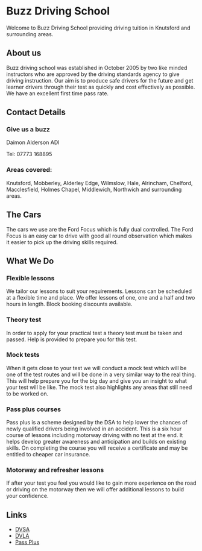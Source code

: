 Buzz Driving School
===================

Welcome to Buzz Driving School providing driving tuition in Knutsford and surrounding areas.

About us
--------

Buzz driving school was established in October 2005 by two like minded instructors who are approved by the driving standards agency to give driving instruction. Our aim is to produce safe drivers for the future and get learner drivers through their test as quickly and cost effectively as possible. We have an excellent first time pass rate.

Contact Details
---------------

### Give us a buzz
Daimon Alderson ADI

Tel: 07773 168895

### Areas covered:
Knutsford, Mobberley, Alderley Edge, Wilmslow, Hale, Alrincham, Chelford, Macclesfield, Holmes Chapel, Middlewich, Northwich and surrounding areas.

The Cars
--------

The cars we use are the Ford Focus which is fully dual controlled. The Ford Focus is an easy car to drive with good all round observation which makes it easier to pick up the driving skills required.

What We Do
----------

### Flexible lessons
We tailor our lessons to suit your requirements. Lessons can be scheduled at a flexible time and place. We offer lessons of one, one and a half and two hours in length. Block booking discounts available.

### Theory test
In order to apply for your practical test a theory test must be taken and passed. Help is provided to prepare you for this test.

### Mock tests
When it gets close to your test we will conduct a mock test which will be one of the test routes and will be done in a very similar way to the real thing. This will help prepare you for the big day and give you an insight to what your test will be like. The mock test also highlights any areas that still need to be worked on.

### Pass plus courses
Pass plus is a scheme designed by the DSA to help lower the chances of newly qualified drivers being involved in an accident. This is a six hour course of lessons including motorway driving with no test at the end. It helps develop greater awareness and anticipation and builds on existing skills. On completing the course you will receive a certificate and may be entitled to cheaper car insurance.

### Motorway and refresher lessons
If after your test you feel you would like to gain more experience on the road or driving on the motorway then we will offer additional lessons to build your confidence.

Links
-----

* [DVSA](https://www.gov.uk/government/organisations/driver-and-vehicle-standards-agency)
* [DVLA](https://www.gov.uk/government/organisations/driver-and-vehicle-licensing-agency)
* [Pass Plus](https://www.gov.uk/pass-plus)



